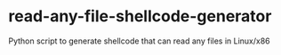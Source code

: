 # read-any-file-shellcode-generator

Python script to generate shellcode that can read any files in Linux/x86
